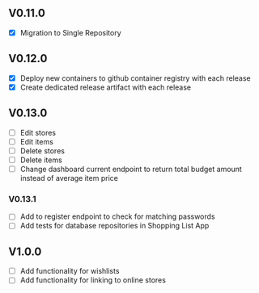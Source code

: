 ## V0.11.0
- [x] Migration to Single Repository

## V0.12.0
- [x] Deploy new containers to github container registry with each release
- [x] Create dedicated release artifact with each release

## V0.13.0
- [ ] Edit stores
- [ ] Edit items
- [ ] Delete stores
- [ ] Delete items
- [ ] Change dashboard current endpoint to return total budget amount instead of average item price

### V0.13.1

- [ ] Add to register endpoint to check for matching passwords
- [ ] Add tests for database repositories in Shopping List App

## V1.0.0

- [ ] Add functionality for wishlists
- [ ] Add functionality for linking to online stores
